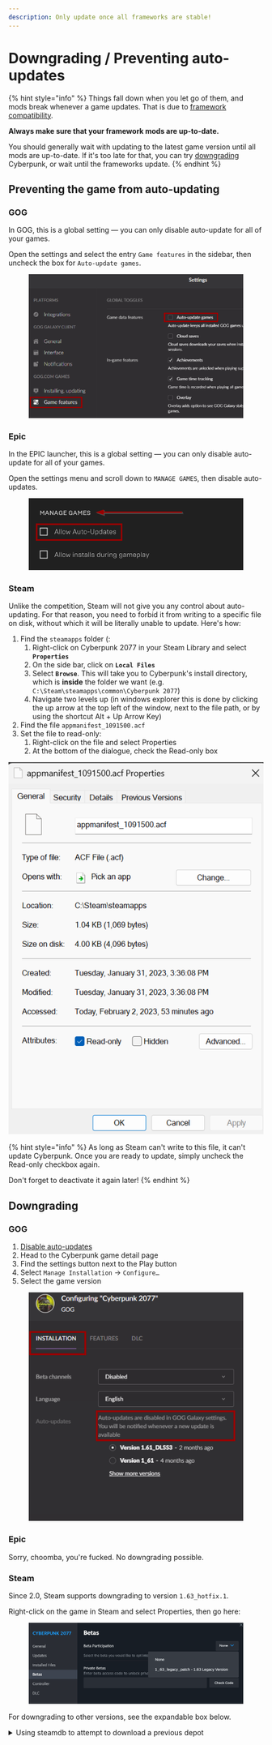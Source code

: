 ```yaml
---
description: Only update once all frameworks are stable!
---
```


# Downgrading / Preventing auto-updates

{% hint style="info" %}
Things fall down when you let go of them, and mods break whenever a game updates. That is due to [framework compatibility](../../for-mod-creators/core-mods-explained/).&#x20;

**Always make sure that your framework mods are up-to-date.**

You should generally wait with updating to the latest game version until all mods are up-to-date. If it's too late for that, you can try [downgrading](users-downgrading-preventing-auto-updates.md#downgrading) Cyberpunk, or wait until the frameworks update.
{% endhint %}

## Preventing the game from auto-updating

### GOG

In GOG, this is a global setting — you can only disable auto-update for all of your games.

Open the settings and select the entry `Game features` in the sidebar, then uncheck the box for `Auto-update games`.

<figure><img src="../../.gitbook/assets/gog-auto-update.png" alt=""><figcaption></figcaption></figure>

### Epic

In the EPIC launcher, this is a global setting — you can only disable auto-update for all of your games.&#x20;

Open the settings menu and scroll down to `MANAGE GAMES`, then disable auto-updates.

<figure><img src="../../.gitbook/assets/epic-auto-update.png" alt=""><figcaption></figcaption></figure>

### Steam

Unlike the competition, Steam will not give you any control about auto-updating. For that reason, you need to forbid it from writing to a specific file on disk, without which it will be literally unable to update. Here's how:

1. Find the `steamapps` folder (:&#x20;
   1. Right-click on Cyberpunk 2077 in your Steam Library and select **`Properties`**
   2. On the side bar, click on **`Local Files`**
   3. Select **`Browse`**. This will take you to Cyberpunk's install directory, which is **inside** the folder we want (e.g. `C:\Steam\steamapps\common\Cyberpunk 2077`)
   4. Navigate two levels up (in windows explorer this is done by clicking the up arrow at the top left of the window, next to the file path, or by using the shortcut Alt + Up Arrow Key)
2. Find the file `appmanifest_1091500.acf`
3. Set the file to read-only:
   1. Right-click on the file and select Properties
   2. At the bottom of the dialogue, check the Read-only box

&#x20;![](<../../.gitbook/assets/image (35).png>)&#x20;

{% hint style="info" %}
As long as Steam can't write to this file, it can't update Cyberpunk. Once you are ready to update, simply uncheck the Read-only checkbox again.

Don't forget to deactivate it again later!
{% endhint %}

## Downgrading

### GOG

1. [Disable auto-updates](users-downgrading-preventing-auto-updates.md#gog)
2. Head to the Cyberpunk game detail page
3. Find the settings button next to the Play button
4. Select `Manage Installation` -> `Configure…`
5. Select the game version

<figure><img src="../../.gitbook/assets/gog-select-game-version.png" alt=""><figcaption></figcaption></figure>

### Epic

Sorry, choomba, you're fucked. No downgrading possible.

### Steam

Since 2.0, Steam supports downgrading to version `1.63_hotfix.1`.&#x20;

Right-click on the game in Steam and select Properties, then go here:&#x20;

<figure><img src="../../.gitbook/assets/cyberpunk_downgrade_steam.png" alt=""><figcaption></figcaption></figure>

For downgrading to other versions, see the expandable box below.

<details>

<summary>Using steamdb to attempt to download a previous depot</summary>

Longer instructions can be found [in this MakeUseOf guide](https://www.makeuseof.com/how-to-downgrade-steam-games/), but the condensed version (courtesy of our lovely Discord community) goes as follows:\
\
First [turn autoupdate off for Steam](users-downgrading-preventing-auto-updates.md#preventing-the-game-from-auto-updating) _**now**_ so that you don't forget to do it later. We'll wait.\
\
Here are the version-specific commands that you need to run. If you can't find your version on the list, check [here](https://steamdb.info/depot/1091501/history/) (Base Game) and [here](https://steamdb.info/depot/2138330/history/) (Phantom Liberty), and find the new Manifest ID tag.

* 2.02 Base Game: `download_depot 1091500 1091501 4882158097132343077`
* 2.02 Phantom Liberty: `download_depot 2138330 2138330 255755420818251691`
* 2.0 Base Game: `download_depot 1091500 1091501 7695458851217910405`
* 2.0 Phantom Liberty: `download_depot 2138330 2138330 4702299018468121610`
* 1.63: `download_depot 1091500 1091501 3385393324409330817`

Now, we do the thing:

1. Open Steam
2. Press `Win+R`
3. Type `steam://open/console` to get into the steamdb console
4. In the console, enter this command exactly to start the download (it'll be the entire 60 GB so be prepared): `download_depot 1091500 1091501 7695458851217910405`
5. After the game finishes downloading, go to the installation location listed in the console, and copy either just the changed files (you can view the manifest for the new version) or the whole thing over your game directory to overwrite the new changes.
6. If you have the Phantom Liberty DLC, you will need to do the steps 4 and 5 again for the DLC itself with the command: `download_depot 2138330 2138330 4702299018468121610`

This should leave you with the correct previous game version. You can right-click cyberpunk2077.exe to verify the versions in Properties > Details.

You might still need to do a script cache reset or other cleanup before the game starts up nice, so head on over to [those instructions](../user-guide-troubleshooting/#troubleshooting-after-an-update) if need be.

</details>
